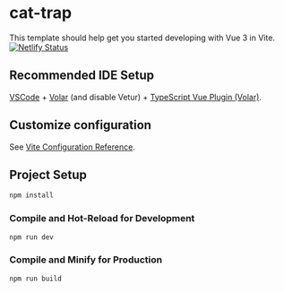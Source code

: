 # cat-trap

This template should help get you started developing with Vue 3 in Vite.
[![Netlify Status](https://api.netlify.com/api/v1/badges/91f6baa0-bf1e-4fd0-9cc5-2ed26e13dc24/deploy-status)](https://app.netlify.com/sites/cat-trap-game/deploys)

## Recommended IDE Setup

[VSCode](https://code.visualstudio.com/) + [Volar](https://marketplace.visualstudio.com/items?itemName=Vue.volar) (and disable Vetur) + [TypeScript Vue Plugin (Volar)](https://marketplace.visualstudio.com/items?itemName=Vue.vscode-typescript-vue-plugin).

## Customize configuration

See [Vite Configuration Reference](https://vitejs.dev/config/).

## Project Setup

```sh
npm install
```

### Compile and Hot-Reload for Development

```sh
npm run dev
```

### Compile and Minify for Production

```sh
npm run build
```
